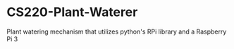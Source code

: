 # CS220-Plant-Waterer
Plant watering mechanism that utilizes python's RPi library and a Raspberry Pi 3
